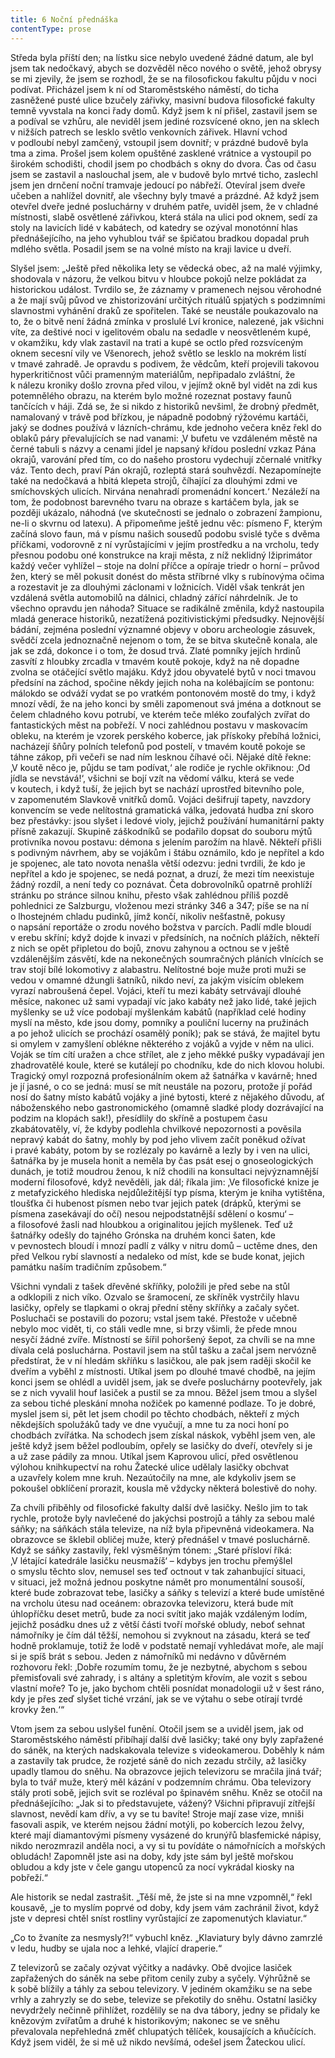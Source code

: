 ```yaml
---
title: 6 Noční přednáška
contentType: prose
---
```


  

Středa byla příští den; na lístku sice nebylo uvedené žádné datum, ale byl jsem tak nedočkavý, abych se dozvěděl něco nového o světě, jehož obrysy se mi zjevily, že jsem se rozhodl, že se na filosofickou fakultu půjdu v noci podívat. Přicházel jsem k ní od Staroměstského náměstí, do ticha zasněžené pusté ulice bzučely zářivky, masivní budova filosofické fakulty temně vyvstala na konci řady domů. Když jsem k ní přišel, zastavil jsem se a podíval se vzhůru, ale neviděl jsem jediné rozsvícené okno, jen na sklech v nižších patrech se lesklo světlo venkovních zářivek. Hlavní vchod v podloubí nebyl zamčený, vstoupil jsem dovnitř; v prázdné budově byla tma a zima. Prošel jsem kolem opuštěné zasklené vrátnice a vystoupil po širokém schodišti, chodil jsem po chodbách s okny do dvora. Čas od času jsem se zastavil a naslouchal jsem, ale v budově bylo mrtvé ticho, zaslechl jsem jen drnčení noční tramvaje jedoucí po nábřeží. Otevíral jsem dveře učeben a nahlížel dovnitř, ale všechny byly tmavé a prázdné. Až když jsem otevřel dveře jedné posluchárny v druhém patře, uviděl jsem, že v chladné místnosti, slabě osvětlené zářivkou, která stála na ulici pod oknem, sedí za stoly na lavicích lidé v kabátech, od katedry se ozýval monotónní hlas přednášejícího, na jeho vyhublou tvář se špičatou bradkou dopadal pruh mdlého světla. Posadil jsem se na volné místo na kraji lavice u dveří.

Slyšel jsem: „Ještě před několika lety se vědecká obec, až na malé výjimky, shodovala v názoru, že velkou bitvu v hloubce pokojů nelze pokládat za historickou událost. Tvrdilo se, že záznamy v pramenech nejsou věrohodné a že mají svůj původ ve zhistorizování určitých rituálů spjatých s podzimními slavnostmi vyhánění draků ze spořitelen. Také se neustále poukazovalo na to, že o bitvě není žádná zmínka v proslulé Lví kronice, nalezené, jak všichni víte, za deštivé noci v igelitovém obalu na sedadle v neosvětleném kupé, v okamžiku, kdy vlak zastavil na trati a kupé se octlo před rozsvíceným oknem secesní vily ve Všenorech, jehož světlo se lesklo na mokrém listí v tmavé zahradě. Je opravdu s podivem, že vědcům, kteří projevili takovou hyperkritičnost vůči pramenným materiálům, nepřipadalo zvláštní, že k nálezu kroniky došlo zrovna před vilou, v jejímž okně byl vidět na zdi kus potemnělého obrazu, na kterém bylo možné rozeznat postavy faunů tančících v háji. Zdá se, že si nikdo z historiků nevšiml, že drobný předmět, namalovaný v trávě pod břízkou, je nápadně podobný rýžovému kartáči, jaký se dodnes používá v lázních-chrámu, kde jednoho večera kněz řekl do oblaků páry převalujících se nad vanami: ‚V bufetu ve vzdáleném městě na černé tabuli s názvy a cenami jídel je napsaný křídou poslední vzkaz Pána okrajů, varování před tím, co do našeho prostoru vydechují zčernalé vnitřky váz. Tento dech, praví Pán okrajů, rozleptá stará souhvězdí. Nezapomínejte také na nedočkavá a hbitá klepeta strojů, číhající za dlouhými zdmi ve smíchovských ulicích. Nirvána nenahradí promenádní koncert.‘ Nezáleží na tom, že podobnost barevného tvaru na obraze s kartáčem byla, jak se později ukázalo, náhodná (ve skutečnosti se jednalo o zobrazení žampionu, ne-li o skvrnu od latexu). A připomeňme ještě jednu věc: písmeno F, kterým začíná slovo faun, má v písmu našich sousedů podobu svislé tyče s dvěma příčkami, vodorovně z ní vyrůstajícími v jejím prostředku a na vrcholu, tedy přesnou podobu oné konstrukce na kraji města, z níž neklidný lžiprimátor každý večer vyhlížel – stoje na dolní příčce a opíraje triedr o horní – průvod žen, který se měl pokusit donést do města stříbrné vlky s rubínovýma očima a rozestavit je za dlouhými záclonami v ložnicích. Viděl však tenkrát jen vzdálená světla automobilů na dálnici, chladný zářící náhrdelník. Je to všechno opravdu jen náhoda? Situace se radikálně změnila, když nastoupila mladá generace historiků, nezatížená pozitivistickými předsudky. Nejnovější bádání, zejména poslední významné objevy v oboru archeologie zásuvek, svědčí zcela jednoznačně nejenom o tom, že se bitva skutečně konala, ale jak se zdá, dokonce i o tom, že dosud trvá. Zlaté pomníky jejích hrdinů zasvítí z hloubky zrcadla v tmavém koutě pokoje, když na ně dopadne zvolna se otáčející světlo majáku. Když jdou obyvatelé bytů v noci tmavou předsíní na záchod, spočine někdy jejich noha na kolébajícím se pontonu: málokdo se odváží vydat se po vratkém pontonovém mostě do tmy, i když mnozí vědí, že na jeho konci by směli zapomenout svá jména a dotknout se čelem chladného kovu potrubí, ve kterém teče mléko zoufalých zvířat do fantastických měst na pobřeží. V noci zahlédnou postavu v maskovacím obleku, na kterém je vzorek perského koberce, jak přískoky přebíhá ložnici, nacházejí šňůry polních telefonů pod postelí, v tmavém koutě pokoje se táhne zákop, při večeři se nad ním lesknou číhavé oči. Nějaké dítě řekne: ‚V koutě něco je, půjdu se tam podívat,‘ ale rodiče je rychle okřiknou: ‚Od jídla se nevstává!‘, všichni se bojí vzít na vědomí válku, která se vede v koutech, i když tuší, že jejich byt se nachází uprostřed bitevního pole, v zapomenutém Slavkově vnitřků domů. Vojáci dešifrují tapety, navzdory konvencím se vede nelítostná gramatická válka, jedovatá hudba zní skoro bez přestávky: jsou slyšet i ledové violy, jejichž používání humanitární pakty přísně zakazují. Skupině záškodníků se podařilo dopsat do souboru mýtů protivníka novou postavu: démona s jelením parožím na hlavě. Někteří přišli s podivným návrhem, aby se vojákům i štábu oznámilo, kdo je nepřítel a kdo je spojenec, ale tato novota nenašla větší odezvu: jedni tvrdili, že kdo je nepřítel a kdo je spojenec, se nedá poznat, a druzí, že mezi tím neexistuje žádný rozdíl, a není tedy co poznávat. Četa dobrovolníků opatrně prohlíží stránku po stránce silnou knihu, přesto však zahlédnou příliš pozdě pohlednici ze Salzburgu, vloženou mezi stránky 346 a 347; píše se na ní o lhostejném chladu pudinků, jímž končí, nikoliv nešťastně, pokusy o napsání reportáže o zrodu nového božstva v parcích. Padlí mdle bloudí v erebu skříní; když dojde k invazi v předsíních, na nočních plážích, někteří z nich se opět připletou do bojů, znovu zahynou a octnou se v ještě vzdálenějším zásvětí, kde na nekonečných soumračných pláních vlnících se trav stojí bílé lokomotivy z alabastru. Nelítostné boje muže proti muži se vedou v omamné džungli šatníků, nikdo neví, za jakým visícím oblekem vyrazí nabroušená čepel. Vojáci, kteří tu mezi kabáty setrvávají dlouhé měsíce, nakonec už sami vypadají víc jako kabáty než jako lidé, také jejich myšlenky se už více podobají myšlenkám kabátů (například celé hodiny myslí na město, kde jsou domy, pomníky a pouliční lucerny na pružinách a po jehož ulicích se prochází osamělý poník); pak se stává, že majitel bytu si omylem v zamyšlení oblékne některého z vojáků a vyjde v něm na ulici. Voják se tím cítí uražen a chce střílet, ale z jeho měkké pušky vypadávají jen zhadrovatělé koule, které se kutálejí po chodníku, kde do nich klovou holubi. Tragický omyl rozpozná profesionálním okem až šatnářka v kavárně; hned je jí jasné, o co se jedná: musí se mít neustále na pozoru, protože jí pořád nosí do šatny místo kabátů vojáky a jiné bytosti, které z nějakého důvodu, ať náboženského nebo gastronomického (omamně sladké plody dozrávající na podzim na klopách sak!), přesídlily do skříně a postupem času zkabátovatěly, ví, že kdyby podlehla chvilkové nepozornosti a pověsila nepravý kabát do šatny, mohly by pod jeho vlivem začít poněkud ožívat i pravé kabáty, potom by se rozlézaly po kavárně a lezly by i ven na ulici, šatnářka by je musela honit a neměla by čas psát esej o gnoseologických dunách, je totiž moudrou ženou, k níž chodili na konsultaci nejvýznamnější moderní filosofové, když nevěděli, jak dál; říkala jim: ‚Ve filosofické knize je z metafyzického hlediska nejdůležitější typ písma, kterým je kniha vytištěna, tloušťka či hubenost písmen nebo tvar jejich patek (drápků, kterými se písmena zasekávají do očí) nesou nejpodstatnější sdělení o kosmu‘ – a filosofové žasli nad hloubkou a originalitou jejích myšlenek. Teď už šatnářky odešly do tajného Grónska na druhém konci šaten, kde v pevnostech bloudí i mnozí padlí z války v nitru domů – uctěme dnes, den před Velkou rybí slavností a nedaleko od míst, kde se bude konat, jejich památku naším tradičním způsobem.“

Všichni vyndali z tašek dřevěné skříňky, položili je před sebe na stůl a odklopili z nich víko. Ozvalo se šramocení, ze skříněk vystrčily hlavu lasičky, opřely se tlapkami o okraj přední stěny skříňky a začaly syčet. Posluchači se postavili do pozoru; vstal jsem také. Přestože v učebně nebylo moc vidět, ti, co stáli vedle mne, si brzy všimli, že přede mnou nesyčí žádné zvíře. Místností se šířil pohoršený šepot, za chvíli se na mne dívala celá posluchárna. Postavil jsem na stůl tašku a začal jsem nervózně předstírat, že v ní hledám skříňku s lasičkou, ale pak jsem raději skočil ke dveřím a vyběhl z místnosti. Utíkal jsem po dlouhé tmavé chodbě, na jejím konci jsem se ohlédl a uviděl jsem, jak se dveře posluchárny pootevřely, jak se z nich vyvalil houf lasiček a pustil se za mnou. Běžel jsem tmou a slyšel za sebou tiché pleskání mnoha nožiček po kamenné podlaze. To je dobré, myslel jsem si, pět let jsem chodil po těchto chodbách, někteří z mých někdejších spolužáků tady ve dne vyučují, a mne tu za noci honí po chodbách zvířátka. Na schodech jsem získal náskok, vyběhl jsem ven, ale ještě když jsem běžel podloubím, opřely se lasičky do dveří, otevřely si je a už zase pádily za mnou. Utíkal jsem Kaprovou ulicí, před osvětlenou výlohou knihkupectví na rohu Žatecké ulice udělaly lasičky obchvat a uzavřely kolem mne kruh. Nezaútočily na mne, ale kdykoliv jsem se pokoušel obklíčení prorazit, kousla mě vždycky některá bolestivě do nohy.

Za chvíli přiběhly od filosofické fakulty další dvě lasičky. Nešlo jim to tak rychle, protože byly navlečené do jakýchsi postrojů a táhly za sebou malé sáňky; na sáňkách stála televize, na níž byla připevněná videokamera. Na obrazovce se šklebil obličej muže, který přednášel v tmavé posluchárně. Když se sáňky zastavily, řekl výsměšným tónem: „Staré přísloví říká: ‚V létající katedrále lasičku neusmažíš‘ – kdybys jen trochu přemýšlel o smyslu těchto slov, nemusel ses teď octnout v tak zahanbující situaci, v situaci, jež možná jednou poskytne námět pro monumentální sousoší, které bude zobrazovat tebe, lasičky a sáňky s televizí a které bude umístěné na vrcholu útesu nad oceánem: obrazovka televizoru, která bude mít úhlopříčku deset metrů, bude za noci svítit jako maják vzdáleným lodím, jejichž posádku dnes už z větší části tvoří mořské obludy, neboť sehnat námořníky je čím dál těžší, nemohou si zvyknout na zásadu, která se teď hodně proklamuje, totiž že lodě v podstatě nemají vyhledávat moře, ale mají si je spíš brát s sebou. Jeden z námořníků mi nedávno v důvěrném rozhovoru řekl: ‚Dobře rozumím tomu, že je nezbytné, abychom s sebou přemisťovali své zahrady, i s altány a spletitým křovím, ale vozit s sebou vlastní moře? To je, jako bychom chtěli posnídat monadologii už v šest ráno, kdy je přes zeď slyšet tiché vrzání, jak se ve výtahu o sebe otírají tvrdé krovky žen.‘“

Vtom jsem za sebou uslyšel funění. Otočil jsem se a uviděl jsem, jak od Staroměstského náměstí přibíhají další dvě lasičky; také ony byly zapřažené do sáněk, na kterých nadskakovala televize s videokamerou. Doběhly k nám a zastavily tak prudce, že rozjeté sáně do nich zezadu strčily, až lasičky upadly tlamou do sněhu. Na obrazovce jejich televizoru se mračila jiná tvář; byla to tvář muže, který měl kázání v podzemním chrámu. Oba televizory stály proti sobě, jejich svit se rozléval po špinavém sněhu. Kněz se otočil na přednášejícího: „Jak si to představujete, vážený? Všichni připravují zítřejší slavnost, nevědí kam dřív, a vy se tu bavíte! Stroje mají zase vize, mniši fasovali aspik, ve kterém nejsou žádní motýli, po kobercích lezou želvy, které mají diamantovými písmeny vysázené do krunýřů blasfemické nápisy, nikdo nerozmrazil anděla noci, a vy si tu povídáte o námořnících a mořských obludách! Zapomněl jste asi na doby, kdy jste sám byl ještě mořskou obludou a kdy jste v čele gangu utopenců za nocí vykrádal kiosky na pobřeží.“

Ale historik se nedal zastrašit. „Těší mě, že jste si na mne vzpomněl,“ řekl kousavě, „je to myslím poprvé od doby, kdy jsem vám zachránil život, když jste v depresi chtěl sníst rostliny vyrůstající ze zapomenutých klaviatur.“

„Co to žvaníte za nesmysly?!“ vybuchl kněz. „Klaviatury byly dávno zamrzlé v ledu, hudby se ujala noc a lehké, vlající draperie.“

Z televizorů se začaly ozývat výčitky a nadávky. Obě dvojice lasiček zapřažených do sáněk na sebe přitom cenily zuby a syčely. Výhrůžně se k sobě blížily a táhly za sebou televizory. V jediném okamžiku se na sebe vrhly a zahryzly se do sebe, televize se překotily do sněhu. Ostatní lasičky nevydržely nečinně přihlížet, rozdělily se na dva tábory, jedny se přidaly ke knězovým zvířatům a druhé k historikovým; nakonec se ve sněhu převalovala nepřehledná změť chlupatých tělíček, kousajících a kňučících. Když jsem viděl, že si mě už nikdo nevšímá, odešel jsem Žateckou ulicí.
